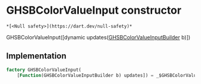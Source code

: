 


# GHSBColorValueInput constructor




    *[<Null safety>](https://dart.dev/null-safety)*



GHSBColorValueInput([dynamic updates([GHSBColorValueInputBuilder](../../third_party_yonomi_graphql_schema_schema.docs.schema.gql/GHSBColorValueInputBuilder-class.md) b)])





## Implementation

```dart
factory GHSBColorValueInput(
    [Function(GHSBColorValueInputBuilder b) updates]) = _$GHSBColorValueInput;
```







